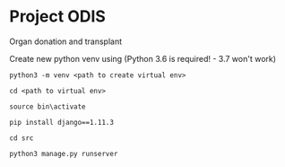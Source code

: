 # Project ODIS 
Organ donation and transplant


Create new python venv using (Python 3.6 is required! - 3.7 won't work)

`python3 -m venv <path to create virtual env>`

`cd <path to virtual env>`

`source bin\activate`

`pip install django==1.11.3`

`cd src`

`python3 manage.py runserver`